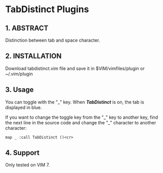 TabDistinct Plugins
===

## 1. ABSTRACT

Distinction between tab and space character.

## 2. INSTALLATION

Download tabdistinct.vim file and save it in $VIM/vimfiles/plugin or ~/.vim/plugin

## 3. Usage

You can toggle with the "_" key. When ***TabDistinct*** is on, the tab is displayed in blue.

If you want to change the toggle key from the "\_" key to another key, find the next line in the source code and change the "_" character to another character:

```vim
map _ :call TabDistinct ()<cr>
```

## 4. Support

Only tested on VIM 7.
